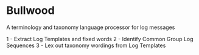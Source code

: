 # Bullwood
A terminology and taxonomy language processor for log messages


1 - Extract Log Templates and fixed words
2 - Identify Common Group Log Sequences
3 - Lex out taxonomy wordings from Log Templates

